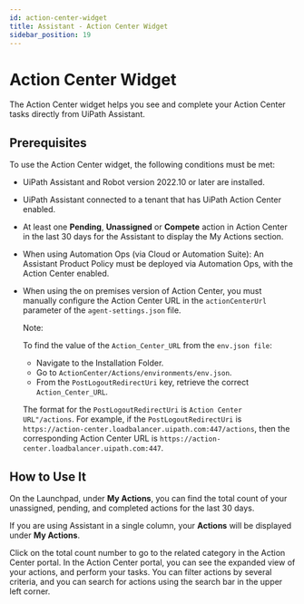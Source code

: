 ```yaml
---
id: action-center-widget
title: Assistant - Action Center Widget
sidebar_position: 19
---
```

# Action Center Widget

The Action Center widget helps you see and complete your Action Center tasks directly from UiPath Assistant.

## Prerequisites

To use the Action Center widget, the following conditions must be met:

* UiPath Assistant and Robot version 2022.10 or later are installed.
* UiPath Assistant connected to a tenant that has UiPath Action Center enabled.
* At least one **Pending**, **Unassigned** or **Compete** action in Action Center in the last 30 days for the Assistant to display the My Actions section.
* When using Automation Ops (via Cloud or Automation Suite): An Assistant Product Policy must be deployed via Automation Ops,
  with the Action Center enabled.
* When using the on premises version of Action Center, you must manually configure the Action Center URL in the `actionCenterUrl` parameter of the `agent-settings.json` file.

  Note:


  To find the value of the `Action_Center_URL` from the `env.json file`:

  + Navigate to the Installation Folder.
  + Go to `ActionCenter/Actions/environments/env.json`.
  + From the `PostLogoutRedirectUri` key, retrieve the correct `Action_Center_URL`.

  The format for the `PostLogoutRedirectUri` is `Action Center URL"/actions`. For example, if the `PostLogoutRedirectUri` is `https://action-center.loadbalancer.uipath.com:447/actions`, then the corresponding Action Center URL is `https://action-center.loadbalancer.uipath.com:447`.

## How to Use It

On the Launchpad, under **My Actions**, you can find the total count of your unassigned, pending, and completed actions for the last 30 days.

If you are using Assistant in a single column, your **Actions** will be displayed under **My Actions**.

Click on the total count number to go to the related category in the Action Center portal. In the Action Center portal, you
can see the expanded view of your actions, and perform your tasks. You can filter actions by several criteria, and you can
search for actions using the search bar in the upper left corner.